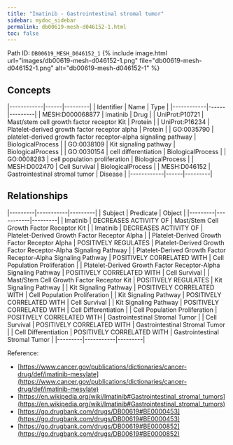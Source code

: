 ```yaml
---
title: "Imatinib - Gastrointestinal stromal tumor"
sidebar: mydoc_sidebar
permalink: db00619-mesh-d046152-1.html
toc: false 
---
```



Path ID: `DB00619_MESH_D046152_1`
{% include image.html url="images/db00619-mesh-d046152-1.png" file="db00619-mesh-d046152-1.png" alt="db00619-mesh-d046152-1" %}

## Concepts

|------------|------|---------|
| Identifier | Name | Type    |
|------------|------|---------|
| MESH:D000068877 | imatinib | Drug |
| UniProt:P10721 | Mast/stem cell growth factor receptor Kit | Protein |
| UniProt:P16234 | Platelet-derived growth factor receptor alpha | Protein |
| GO:0035790 | platelet-derived growth factor receptor-alpha signaling pathway | BiologicalProcess |
| GO:0038109 | Kit signaling pathway | BiologicalProcess |
| GO:0030154 | cell differentiation | BiologicalProcess |
| GO:0008283 | cell population proliferation | BiologicalProcess |
| MESH:D002470 | Cell Survival | BiologicalProcess |
| MESH:D046152 | Gastrointestinal stromal tumor | Disease |
|------------|------|---------|

## Relationships

|---------|-----------|---------|
| Subject | Predicate | Object  |
|---------|-----------|---------|
| Imatinib | DECREASES ACTIVITY OF | Mast/Stem Cell Growth Factor Receptor Kit |
| Imatinib | DECREASES ACTIVITY OF | Platelet-Derived Growth Factor Receptor Alpha |
| Platelet-Derived Growth Factor Receptor Alpha | POSITIVELY REGULATES | Platelet-Derived Growth Factor Receptor-Alpha Signaling Pathway |
| Platelet-Derived Growth Factor Receptor-Alpha Signaling Pathway | POSITIVELY CORRELATED WITH | Cell Population Proliferation |
| Platelet-Derived Growth Factor Receptor-Alpha Signaling Pathway | POSITIVELY CORRELATED WITH | Cell Survival |
| Mast/Stem Cell Growth Factor Receptor Kit | POSITIVELY REGULATES | Kit Signaling Pathway |
| Kit Signaling Pathway | POSITIVELY CORRELATED WITH | Cell Population Proliferation |
| Kit Signaling Pathway | POSITIVELY CORRELATED WITH | Cell Survival |
| Kit Signaling Pathway | POSITIVELY CORRELATED WITH | Cell Differentiation |
| Cell Population Proliferation | POSITIVELY CORRELATED WITH | Gastrointestinal Stromal Tumor |
| Cell Survival | POSITIVELY CORRELATED WITH | Gastrointestinal Stromal Tumor |
| Cell Differentiation | POSITIVELY CORRELATED WITH | Gastrointestinal Stromal Tumor |
|---------|-----------|---------|

Reference: 
  - [https://www.cancer.gov/publications/dictionaries/cancer-drug/def/imatinib-mesylate](https://www.cancer.gov/publications/dictionaries/cancer-drug/def/imatinib-mesylate)
  - [https://en.wikipedia.org/wiki/Imatinib#Gastrointestinal_stromal_tumors](https://en.wikipedia.org/wiki/Imatinib#Gastrointestinal_stromal_tumors)
  - [https://go.drugbank.com/drugs/DB00619#BE0000453](https://go.drugbank.com/drugs/DB00619#BE0000453)
  - [https://go.drugbank.com/drugs/DB00619#BE0000852](https://go.drugbank.com/drugs/DB00619#BE0000852)

